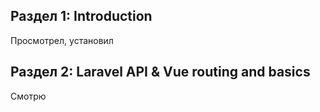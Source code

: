 ## Раздел 1: Introduction

Просмотрел, установил

## Раздел 2: Laravel API & Vue routing and basics

Смотрю